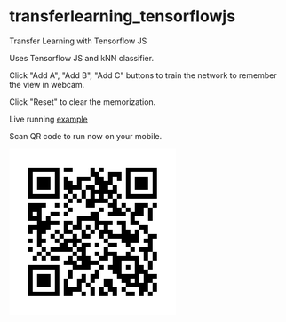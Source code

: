 # transferlearning_tensorflowjs
Transfer Learning with Tensorflow JS

Uses Tensorflow JS and kNN classifier.

Click "Add A", "Add B", "Add C" buttons to train the network to remember the view in webcam.

Click "Reset" to clear the memorization.

Live running [example](https://recall-cam.firebaseapp.com/)

Scan QR code to run now on your mobile.

![alt text](https://github.com/zayyarlin/transferlearning_tensorflowjs/blob/master/QR.png "QR Code")
